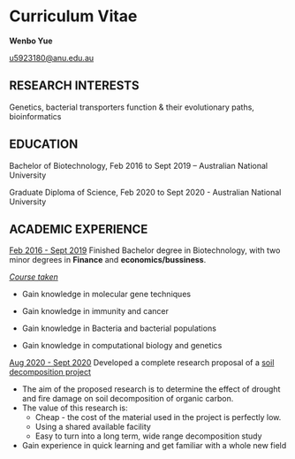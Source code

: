 # Curriculum Vitae

**Wenbo Yue**

u5923180@anu.edu.au

## RESEARCH INTERESTS

Genetics, bacterial transporters function & their evolutionary paths, bioinformatics

## EDUCATION

Bachelor of Biotechnology, Feb 2016 to Sept 2019 – Australian National University

Graduate Diploma of Science, Feb 2020 to Sept 2020 - Australian National University

## ACADEMIC EXPERIENCE

<u>Feb 2016 - Sept 2019</u> Finished Bachelor degree in Biotechnology, with two minor degrees in **Finance** and **economics/bussiness**. 

[*Course taken*](courses.md)

- Gain knowledge in molecular gene techniques

- Gain knowledge in immunity and cancer

- Gain knowledge in Bacteria and bacterial populations

- Gain knowledge in computational biology and genetics

<u>Aug 2020 - Sept 2020</u> Developed a complete research proposal of a [soil decomposition project](independent_page/soil_project.md)

- The aim of the proposed research is to determine the effect of drought and fire damage on soil decomposition of organic carbon.
- The value of this research is:
  - Cheap - the cost of the material used in the project is perfectly low.
  - Using a shared available facility
  - Easy to turn into a long term, wide range decomposition study
- Gain experience in quick learning and get familiar with a whole new field
